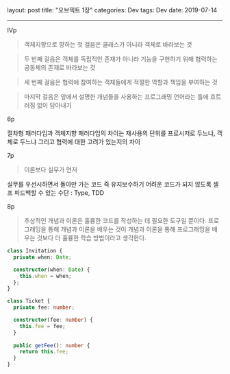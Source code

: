 layout: post
title: "오브젝트 1장"
categories: Dev
tags: Dev
date: 2019-07-14

---

IVp

> 객체지향으로 향하는 첫 걸음은 클래스가 아니라 객체로 바라보는 것

> 두 번째 걸음은 객체를 독립적인 존재가 아니라 기능을 구현하기 위해 협력하는 공동체의 존재로 바라보는 것

> 세 번째 걸음은 협력에 참여하는 객체들에게 적절한 역할과 책임을 부여하는 것

> 마지막 걸음은 앞에서 설명한 개념들을 사용하는 프로그래밍 언어라는 틀에 흐트러짐 없이 담아내기



6p

절차형 패러다임과 객체지향 패러다임의 차이는 재사용의 단위를 프로시저로 두느냐, 객체로 두느냐 그리고 협력에 대한 고려가 있는지의 차이



7p

> 이론보다 실무가 먼저

실무를 우선시하면서 돌아만 가는 코드 즉 유지보수하기 어려운 코드가 되지 않도록 셀프 피드백할 수 있는 수단 : Type, TDD



8p

> 추상적인 개념과 이론은 훌륭한 코드를 작성하는 데 필요한 도구일 뿐이다. 프로그래밍을 통해 개념과 이론을 배우는 것이 개념과 이론을 통해 프로그래밍을 배우는 것보다 더 훌륭한 학습 방법이라고 생각한다.

```typescript
class Invitation {
  private when: Date;

  constructor(when: Date) {
    this.when = when;
  };
}

class Ticket {
  private fee: number;

  constructor(fee: number) {
    this.fee = fee;
  }
  
  public getFee(): number {
    return this.fee;
  }
}
```

